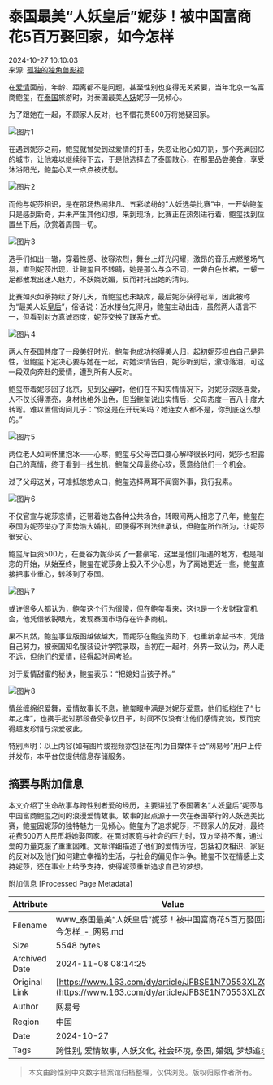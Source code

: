 # 泰国最美“人妖皇后”妮莎！被中国富商花5百万娶回家，如今怎样

2024-10-27 10:10:03  
来源: [孤独的独角兽影视](https://www.163.com/dy/media/T1664975465307.html)

在[爱情](https://ent.163.com/keywords/7/3/723160c5/1.html)面前，年龄、距离都不是问题，甚至性别也变得无关紧要，当年北京一名富商鲍玺，在[泰国](https://ent.163.com/keywords/6/f/6cf056fd/1.html)旅游时，对泰国最美[人妖](https://ent.163.com/keywords/4/b/4eba5996/1.html)妮莎一见倾心。

为了跟她在一起，不顾家人反对，也不惜花费500万将她娶回家。

![图片1](https://nimg.ws.126.net/?url=http%3A%2F%2Fdingyue.ws.126.net%2F2024%2F1025%2Fd8b3e9f3j00slwh4z000md000fe008pp.jpg&thumbnail=660x2147483647&quality=80&type=jpg)

在遇到妮莎之前，鲍玺就曾受到过爱情的打击，失恋让他心如刀割，那个充满回忆的城市，让他难以继续待下去，于是他选择去了泰国散心，在那里品尝美食，享受沐浴阳光，鲍玺心灵一点点被抚慰。

![图片2](https://nimg.ws.126.net/?url=http%3A%2F%2Fdingyue.ws.126.net%2F2024%2F1025%2F5b3ec971j00slwh54000rd000d000bep.jpg&thumbnail=660x2147483647&quality=80&type=jpg)

而他与妮莎相识，是在那场热闹非凡、五彩缤纷的“人妖选美比赛”中，一开始鲍玺只是感到新奇，并未产生其他幻想，来到现场，比赛正在热烈进行着，鲍玺找到位置坐下后，欣赏着周围一切。

![图片3](https://nimg.ws.126.net/?url=http%3A%2F%2Fdingyue.ws.126.net%2F2024%2F1025%2Fd95a399aj00slwh5a000td000fe009cp.jpg&thumbnail=660x2147483647&quality=80&type=jpg)

选手们如出一辙，穿着性感、妆容浓烈，舞台上灯光闪耀，激昂的音乐点燃整场气氛，直到妮莎出现，让鲍玺目不转睛，她是那么与众不同，一袭白色长裙，一颦一足都散发出迷人魅力，不妖娆妩媚，反而衬托出她的清纯。

比赛如火如荼持续了好几天，而鲍玺也未缺席，最后妮莎获得冠军，因此被称为“最美人妖[皇后](https://ent.163.com/keywords/7/8/7687540e/1.html)”，俗话说：近水楼台先得月，鲍玺主动出击，虽然两人语言不一，但看到对方真诚态度，妮莎交换了联系方式。

![图片4](https://nimg.ws.126.net/?url=http%3A%2F%2Fdingyue.ws.126.net%2F2024%2F1025%2Ff976b421j00slwh5i000zd000fe00hup.jpg&thumbnail=660x2147483647&quality=80&type=jpg)

两人在泰国共度了一段美好时光，鲍玺也成功抱得美人归，起初妮莎坦白自己是异性，但鲍玺下定决心要与她在一起，对她深情告白，妮莎听到后，激动落泪，可这一段双向奔赴的爱情，遭到所有人反对。

鲍玺带着妮莎回了北京，见到[父母](https://ent.163.com/keywords/7/3/72366bcd/1.html)时，他们在不知实情情况下，对妮莎深感喜爱，人不仅长得漂亮，身材也格外出色，但当鲍玺说出实情后，父母态度一百八十度大转弯。难以置信询问儿子：“你这是在开玩笑吗？她连女人都不是，你到底这么想的。”

![图片5](https://nimg.ws.126.net/?url=http%3A%2F%2Fdingyue.ws.126.net%2F2024%2F1025%2F5010cad3j00slwh5n000rd000fe009vp.jpg&thumbnail=660x2147483647&quality=80&type=jpg)

两位老人如同怀里抱冰——心寒，鲍玺与父母苦口婆心解释很长时间，妮莎也袒露自己的真情，终于看到一线生机，鲍玺父母最终心软，愿意给他们一个机会。

过了父母这关，可难抵悠悠众口，鲍玺选择两耳不闻窗外事，我行我素。

![图片6](https://nimg.ws.126.net/?url=http%3A%2F%2Fdingyue.ws.126.net%2F2024%2F1025%2F7d19eff7j00slwh5t000dd000fe007xp.jpg&thumbnail=660x2147483647&quality=80&type=jpg)

不仅官宣与妮莎恋情，还带着她去各种公共场合，转眼间两人相恋了八年，鲍玺在泰国为妮莎举办了声势浩大婚礼，即便得不到法律承认，但鲍玺所作所为，让妮莎很安心。

鲍玺斥巨资500万，在曼谷为妮莎买了一套豪宅，这里是他们相遇的地方，也是相恋的开始，从始至终，鲍玺在妮莎身上投入不少心思，为了离她更近一些，鲍玺直接把事业重心，转移到了泰国。

![图片7](https://nimg.ws.126.net/?url=http%3A%2F%2Fdingyue.ws.126.net%2F2024%2F1025%2Fb4b76196j00slwh5y0010d000fe008vp.jpg&thumbnail=660x2147483647&quality=80&type=jpg)

或许很多人都认为，鲍玺这个行为很傻，但在鲍玺看来，这也是一个发财致富机会，他凭借敏锐眼光，发现泰国市场存在许多商机。

果不其然，鲍玺事业版图越做越大，而妮莎在鲍玺资助下，也重新拿起书本，凭借自己努力，被泰国知名服装设计学院录取，当初在一起时，外界一致认为，两人走不远，但他们的爱情，经得起时间考验。

对于爱情甜蜜的秘诀，鲍玺表示：“把媳妇当孩子养。”

![图片8](https://nimg.ws.126.net/?url=http%3A%2F%2Fdingyue.ws.126.net%2F2024%2F1025%2fe058c39bj00slwh68000qd000d5009up.jpg&thumbnail=660x2147483647&quality=80&type=jpg)

情丝缠绵织爱舞，爱情故事长不息，鲍玺眼中满是对妮莎爱意，他们抵挡住了“七年之痒”，也携手挺过那段备受争议日子，时间不仅没有让他们感情变淡，反而变得越发珍惜与深爱彼此。

特别声明：以上内容(如有图片或视频亦包括在内)为自媒体平台“网易号”用户上传并发布，本平台仅提供信息存储服务。

## 摘要与附加信息

<!-- tcd_abstract -->
本文介绍了生命故事与跨性别者爱的经历，主要讲述了泰国著名“人妖皇后”妮莎与中国富商鲍玺之间的浪漫爱情故事。故事的起点源于一次在泰国举行的人妖选美比赛，鲍玺因妮莎的独特魅力一见倾心。鲍玺为了追求妮莎，不顾家人的反对，最终花费500万人民币将她娶回家。在面对家庭与社会的压力时，双方坚持不懈，通过爱的力量克服了重重困难。文章详细描述了他们的爱情历程，包括初次相识、家庭的反对以及他们如何建立幸福的生活，与社会的偏见作斗争。鲍玺不仅在情感上支持妮莎，还在事业上给予支持，使得妮莎重新追求自己的梦想。
<!-- tcd_abstract_end -->

附加信息 [Processed Page Metadata]

| Attribute       | Value                                  |
|-----------------|----------------------------------------|
| Filename        | www_泰国最美“人妖皇后”妮莎！被中国富商花5百万娶回家，如今怎样_-_网易.md                             |
| Size            | 5548 bytes                           |
| Archived Date   | 2024-11-08 08:14:25                             |
| Original Link   | [https://www.163.com/dy/article/JFBSE1N70553XLZG.html](https://www.163.com/dy/article/JFBSE1N70553XLZG.html)                       |
| Author          | 网易号                               |
| Region          | 中国                               |
| Date            | 2024-10-27                                 |
| Tags            | 跨性别, 爱情故事, 人妖文化, 社会环境, 泰国, 婚姻, 梦想追求                                 |
>
> 本文由跨性别中文数字档案馆归档整理，仅供浏览。版权归原作者所有。
>